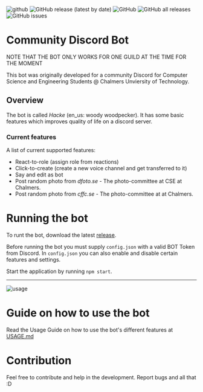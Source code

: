 ![github](https://user-images.githubusercontent.com/42417723/109477305-29bf5000-7a78-11eb-903b-6a07bef23fc8.png)
![GitHub release (latest by date)](https://img.shields.io/github/v/release/AlexVialaBellander/cth-hacke-discord-bot?style=for-the-badge)
![GitHub](https://img.shields.io/github/license/AlexVialaBellander/cth-hacke-discord-bot?style=for-the-badge)
![GitHub all releases](https://img.shields.io/github/downloads/AlexVialaBellander/cth-hacke-discord-bot/total?style=for-the-badge)
![GitHub issues](https://img.shields.io/github/issues-raw/AlexVialaBellander/cth-hacke-discord-bot?style=for-the-badge)

# Community Discord Bot

NOTE THAT THE BOT ONLY WORKS FOR ONE GUILD AT THE TIME FOR THE MOMENT

This bot was originally developed for a community Discord for Computer Science and Engineering Students @ Chalmers Unviersity of Technology.

## Overview
The bot is called _Hacke_ (en_us: woody woodpecker). It has some basic features which improves quality of life on a discord server.

### Current features
A list of current supported features:

- React-to-role (assign role from reactions)
- Click-to-create (create a new voice channel and get transferred to it)
- Say and edit as bot
- Post random photo from _dfoto.se_ - The photo-committee at CSE at Chalmers.
- Post random photo from _cffc.se_ - The photo-committee at at Chalmers.

# Running the bot
To runt the bot, download the latest [release](https://github.com/AlexVialaBellander/cth-hacke-discord-bot/releases). 

Before running the bot you must supply `config.json` with a valid BOT Token from Discord. In `config.json` you can also enable and disable certain features and settings.

Start the application by running `npm start`.

---
![usage](https://user-images.githubusercontent.com/42417723/110225406-ac676580-7ee5-11eb-9523-b8411bd7f8c8.png)

# Guide on how to use the bot
Read the Usage Guide on how to use the bot's different features at [USAGE.md](/features/USAGE.md)

# Contribution
Feel free to contribute and help in the development. Report bugs and all that :D

